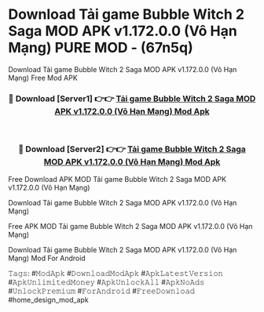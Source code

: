 # Download Tải game Bubble Witch 2 Saga MOD APK v1.172.0.0 (Vô Hạn Mạng) PURE MOD - (67n5q)
Download Tải game Bubble Witch 2 Saga MOD APK v1.172.0.0 (Vô Hạn Mạng) Free Mod APK

<div align="center">
<h3>🔴 Download [Server1] 👉👉 <a href="https://apk-comot.site?title=Tải_game_Bubble_Witch_2_Saga_MOD_APK_v1.172.0.0_(Vô_Hạn_Mạng)">Tải game Bubble Witch 2 Saga MOD APK v1.172.0.0 (Vô Hạn Mạng) Mod Apk</a></h3><br>

<h3>🔴 Download [Server2] 👉👉 <a href="https://apk-comot.site?title=Tải_game_Bubble_Witch_2_Saga_MOD_APK_v1.172.0.0_(Vô_Hạn_Mạng)">Tải game Bubble Witch 2 Saga MOD APK v1.172.0.0 (Vô Hạn Mạng) Mod Apk</a></h3>
</div>


Free Download APK MOD Tải game Bubble Witch 2 Saga MOD APK v1.172.0.0 (Vô Hạn Mạng)

Download Tải game Bubble Witch 2 Saga MOD APK v1.172.0.0 (Vô Hạn Mạng) 

Free APK MOD Tải game Bubble Witch 2 Saga MOD APK v1.172.0.0 (Vô Hạn Mạng) 

Download Tải game Bubble Witch 2 Saga MOD APK v1.172.0.0 (Vô Hạn Mạng) Mod For Android

𝚃𝚊𝚐𝚜: #𝙼𝚘𝚍𝙰𝚙𝚔 #𝙳𝚘𝚠𝚗𝚕𝚘𝚊𝚍𝙼𝚘𝚍𝙰𝚙𝚔 #𝙰𝚙𝚔𝙻𝚊𝚝𝚎𝚜𝚝𝚅𝚎𝚛𝚜𝚒𝚘𝚗 #𝙰𝚙𝚔𝚄𝚗𝚕𝚒𝚖𝚒𝚝𝚎𝚍𝙼𝚘𝚗𝚎𝚢 #𝙰𝚙𝚔𝚄𝚗𝚕𝚘𝚌𝚔𝙰𝚕𝚕 #𝙰𝚙𝚔𝙽𝚘𝙰𝚍𝚜 #𝚄𝚗𝚕𝚘𝚌𝚔𝙿𝚛𝚎𝚖𝚒𝚞𝚖 #𝙵𝚘𝚛𝙰𝚗𝚍𝚛𝚘𝚒𝚍 #𝙵𝚛𝚎𝚎𝙳𝚘𝚠𝚗𝚕𝚘𝚊𝚍 #home_design_mod_apk